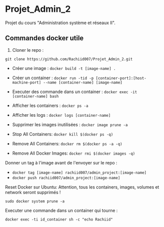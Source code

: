 # Projet_Admin_2

Projet du cours "Administration système et réseaux II".

## Commandes docker utile

1. Cloner le repo :
```
git clone https://github.com/Rachiid007/Projet_Admin_2.git
```

- Créer une image : `docker build -t [image-name] .`
- Créer un container : `docker run -tid -p [container-port]:[host-machine-port] --name [container-name] [image-name]`
- Executer des commande dans un container : `docker exec -it [container-name] bash`
- Afficher les containers : `docker ps -a`
- Afficher les logs : `docker logs [container-name]`
- Supprimer les images inutilisées : `docker image prune -a`

- Stop All Containers: `docker kill $(docker ps -q)`
- Remove All Containers: `docker rm $(docker ps -a -q)`
- Remove All Docker Images: `docker rmi $(docker images -q)`

Donner un tag à l'image avant de l'envoyer sur le repo :

- `docker tag [image-name] rachiid007/admin_project:[image-name]`
- `docker push rachiid007/admin_project:[image-name]`

Reset Docker sur Ubuntu: Attention, tous les containers, images, volumes et network seront supprimés !
```
sudo docker system prune -a
```


Executer une commande dans un container qui tourne :
```
docker exec -ti id_container sh -c "echo Rachiid"
```
